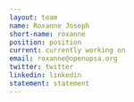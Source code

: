 ```yaml
---
layout: team
name: Roxanne Joseph
short-name: roxanne
position: position
current: currently working on
email: roxanne@openupsa.org
twitter: twitter
linkedin: linkedin
statement: statement
---
```

